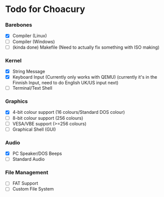 # Todo for Choacury

### Barebones

- [x] Compiler (Linux)
- [ ] Compiler (Windows)
- [ ] (kinda done) Makefile (Need to actually fix something with ISO making)

### Kernel
- [x] String Message
- [x] Keyboard Input  (Currently only works with QEMU)
      (currently it's in the Finnish Input, need to do English UK/US input next)
- [ ] Terminal/Text Shell

### Graphics
- [x] 4-bit colour support (16 colours/Standard DOS colour)
- [ ] 8-bit colour support (256 colours)
- [ ] VESA/VBE support (>=256 colours)
- [ ] Graphical Shell (GUI)

### Audio
- [x] PC Speaker/DOS Beeps
- [ ] Standard Audio

### File Management
- [ ] FAT Support
- [ ] Custom File System
